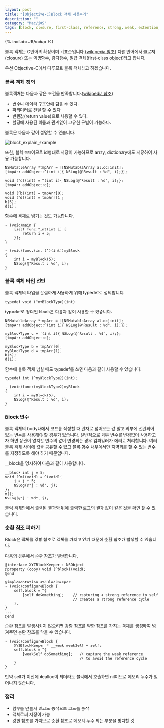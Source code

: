 ```yaml
---
layout: post
title: "[Objective-C]Block 객체 사용하기"
description: ""
category: "Mac/iOS"
tags: [block, closure, first-class, reference, strong, weak, extention, typedef]
---
```

{% include JB/setup %}

블록 객체는 C언어의 확장이며 비표준입니다.([wikipedia 참조](http://en.wikipedia.org/wiki/Blocks_(C_language_extension))) 다른 언어에서 클로저(closure) 또는 익명함수, 람다함수, 일급 객체(first-class object)라고 합니다.

우선 Objective-C에서 다루므로 블록 객체라고 하겠습니다. 

### 블록 객체 정의

블록객체는 다음과 같은 조건을 만족합니다.([wikipedia 참조](http://en.wikipedia.org/wiki/First_class_object))

- 변수나 데이터 구조안에 담을 수 있다.
- 파라미터로 전달 할 수 있다.
- 반환값(return value)으로 사용할 수 있다.
- 할당에 사용된 이름과 관계없이 고유한 구별이 가능하다.

블록은 다음과 같이 설명할 수 있습니다.

<img src="{{ site.production_url }}/image/2014/07/block_explain_example.jpg" alt="block_explain_example"/><br/>

또한, 블럭 `객체`이므로 id형태로 저장이 가능하므로 array, dictionary에도 저장하여 사용 가능합니다.

	NSMutableArray *tmpArr = [[NSMutableArray alloc]init];
    [tmpArr addObject:^(int i){ NSLog(@"Result : %d", i);}];
    
    void (^c)(int) = ^(int i){ NSLog(@"Result : %d", i);};
    [tmpArr addObject:c];
    
    void (^b)(int) = tmpArr[0];
    void (^d)(int) = tmpArr[1];
    b(5);
    d(1);

함수에 객체로 넘기는 것도 가능합니다.

	- (void)main {
	    [self func:^int(int i) {
	    	return i + 5;  	
	    }];
	}

	- (void)func:(int (^)(int))myBlock
	{
	    int i = myBlock(5);
	    NSLog(@"Result : %d", i);
	}

### 블록 객체 타입 선언

블록 객체의 타입을 간결하게 사용하게 위해 typedef로 정의합니다.

	typedef void (^myBlockType)(int)

typedef로 정의된 block은 다음과 같이 사용할 수 있습니다.

	NSMutableArray *tmpArr = [[NSMutableArray alloc]init];
	[tmpArr addObject:^(int i){ NSLog(@"Result : %d", i);}];
	
	myBlockType c = ^(int i){ NSLog(@"Result : %d", i);};
	[tmpArr addObject:c];
	
	myBlockType b = tmpArr[0];
	myBlockType d = tmpArr[1];
	b(5);
	d(1);

함수에 블록 객체 넘길 때도 typedef를 쓰면 다음과 같이 사용할 수 있습니다.

	typedef int (^myBlockType2)(int);

	- (void)func:(myBlockType2)myBlock
	{
	    int i = myBlock(5);
	    NSLog(@"Result : %d", i);
	}
	
### Block 변수

블록 객체의 body내에서 코드를 작성할 때 인자로 넘어오는 값 말고 외부에 선언되어 있는 변수를 사용해야 할 경우가 있습니다. 일반적으로 외부 변수를 변경없이 사용하고자 하면 상관이 없지만 변수의 값이 변경되는 경우 컴파일러가 에러로 처리합니다. 여러 블록 객체 사이에 값을 공유할 수 있고 블록 함수 내부에서만 지역화를 할 수 있는 변수를 지정하도록 해야 하기 때문입니다.

__block을 명시하여 다음과 같이 사용합니다.

	__block int j = 5;
	void (^m)(void) = ^(void){
        j = j + 5;
        NSLog(@"j : %d", j);
    };
    m();
    NSLog(@"j : %d", j);

블럭 객체안에서 출력된 결과와 뒤에 출력한 로그의 결과 값이 같은 것을 확인 할 수 있습니다.

### 순환 참조 피하기

Block은 객체를 강함 참조로 객체를 가지고 있기 때문에 순환 참조가 발생할 수 있습니다.

다음의 경우에서 순환 참조가 발생합니다.

	@interface XYZBlockKeeper : NSObject
	@property (copy) void (^block)(void);
	@end

	@implementation XYZBlockKeeper
	- (void)configureBlock {
	    self.block = ^{
	        [self doSomething];    // capturing a strong reference to self
	                               // creates a strong reference cycle
	    };
	}
	...
	@end


순환 참조를 발생시키지 않으려면 강함 참조를 약한 참조를 가지는 객체를 생성하여 넘겨주면 순환 참조를 막을 수 있습니다.

	- (void)configureBlock {
	    XYZBlockKeeper * __weak weakSelf = self;
	    self.block = ^{
	        [weakSelf doSomething];   // capture the weak reference
	                                  // to avoid the reference cycle
	    }
	}

만약 self가 이전에 dealloc이 되더라도 블럭에서 호출하면 nil이므로 메모리 누수가 일어나지 않습니다.


### 정리

- 함수를 만들지 않고도 동적으로 코드를 동작 
- 객체로써 저장이 가능
- 강한 참조를 가지므로 순환 참조로 메모리 누수 되는 부분을 방지할 것